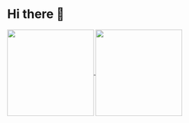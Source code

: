 # Hi there 👋
<a href="https://github.com/oppapi/github-readme-stats">
  <img height=200 align="center" src="https://github-readme-stats.vercel.app/api?username=oppapi&theme=radical" />
</a>
<a href="https://github.com/oppapi/convoychat">
  <img height=200 align="center" src="https://github-readme-stats.vercel.app/api/top-langs?username=oppapi&layout=compact&langs_count=8&card_width=320&theme=radical" />
</a>
